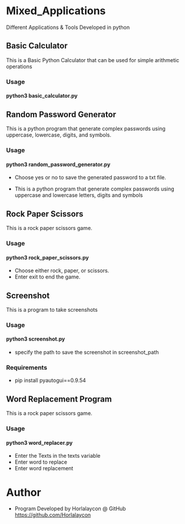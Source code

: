 # Mixed_Applications
Different Applications & Tools Developed in python

## Basic Calculator
This is a Basic Python Calculator that can be used for simple arithmetic operations
### Usage
#### python3 basic_calculator.py

## Random Password Generator
This is a python program that generate complex passwords using uppercase, lowercase, digits, and symbols.

### Usage
#### python3 random_password_generator.py
- Choose yes or no to save the generated password to a txt file.

- This is a python program that generate complex passwords using uppercase and lowercase letters, digits and symbols

## Rock Paper Scissors
This is a rock paper scissors game.

### Usage
#### python3 rock_paper_scissors.py
- Choose either rock, paper, or scissors.
- Enter exit to end the game.

## Screenshot
This is a program to take screenshots

### Usage
#### python3 screenshot.py
- specify the path to save the screenshot in screenshot_path

### Requirements
- pip install pyautogui==0.9.54

## Word Replacement Program
This is a rock paper scissors game.

### Usage
#### python3 word_replacer.py
- Enter the Texts in the texts variable
- Enter word to replace
- Enter word replacement

# Author
- Program Developed by Horlalaycon @ GitHub https://github.com/Horlalaycon
